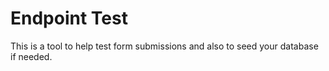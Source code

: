 # Endpoint Test

This is a tool to help test form submissions and also to seed your database if needed.

